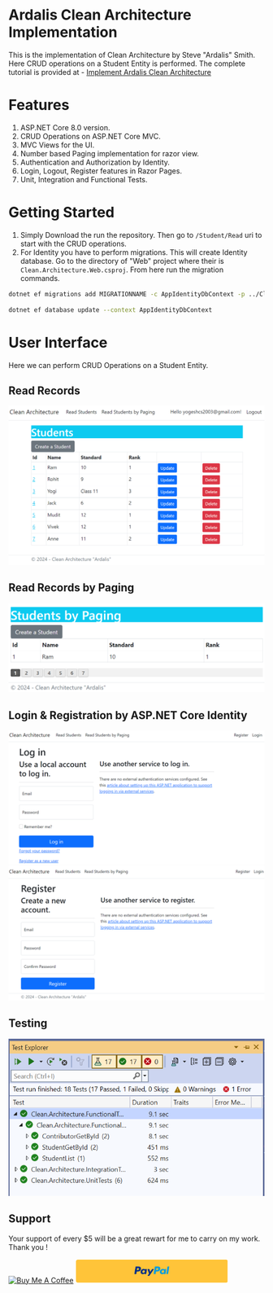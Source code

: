 # Ardalis Clean Architecture Implementation
This is the implementation of Clean Architecture by Steve "Ardalis" Smith. Here CRUD operations on a Student Entity is performed. The complete tutorial is provided at - <a href="https://www.yogihosting.com">Implement Ardalis Clean Architecture</a>

# Features
1. ASP.NET Core 8.0 version.
2. CRUD Operations on ASP.NET Core MVC.
3. MVC Views for the UI.
4. Number based Paging implementation for razor view.
5. Authentication and Authorization by Identity.
6. Login, Logout, Register features in Razor Pages.
7. Unit, Integration and Functional Tests.

# Getting Started
1. Simply Download the run the repository. Then go to `/Student/Read` uri to start with the CRUD operations. 
2. For Identity you have to perform migrations. This will create Identity database.
Go to the directory of "Web" project where their is `Clean.Architecture.Web.csproj`. From here run the migration commands.

```sh
dotnet ef migrations add MIGRATIONNAME -c AppIdentityDbContext -p ../Clean.Architecture.Infrastructure/Clean.Architecture.Infrastructure.csproj -s Clean.Architecture.Web.csproj -o Data/Migrations
```

```sh
dotnet ef database update --context AppIdentityDbContext
```

# User Interface
Here we can perform CRUD Operations on a Student Entity.

## Read Records

<img src="Images/read.png" alt="read feature"  title="Read Feature">

## Read Records by Paging

<img src="Images/paging.png" alt="paging feature"  title="Paging Feature">

## Login & Registration by ASP.NET Core Identity

<img src="Images/login.png" alt="login feature"  title="Login Feature">

<img src="Images/register.png" alt="register feature"  title="Register Feature">

## Testing

<img src="Images/test.png" alt="test feature"  title="Test Feature">

## Support

Your support of every $5 will be a great rewart for me to carry on my work. Thank you !

<a href="https://www.buymeacoffee.com/YogYogi" target="_blank"><img src="https://cdn.buymeacoffee.com/buttons/v2/default-yellow.png" alt="Buy Me A Coffee" width="200"  style="height: 60px !important;width: 200px !important;" ></a>
<a href="https://www.paypal.com/paypalme/yogihosting" target="_blank"><img src="https://raw.githubusercontent.com/yogyogi/yogyogi/main/paypal.png" alt="Paypal Me" width="300"></a>
